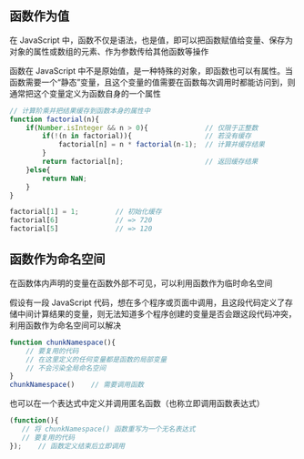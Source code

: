 ## 函数作为值

在 JavaScript 中，函数不仅是语法，也是值，即可以把函数赋值给变量、保存为对象的属性或数组的元素、作为参数传给其他函数等操作

函数在 JavaScript 中不是原始值，是一种特殊的对象，即函数也可以有属性。当函数需要一个“静态”变量，且这个变量的值需要在函数每次调用时都能访问到，则通常把这个变量定义为函数自身的一个属性

```js
// 计算阶乘并把结果缓存到函数本身的属性中
function factorial(n){
    if(Number.isInteger && n > 0){              // 仅限于正整数
        if(!(n in factorial)){                  // 若没有缓存
            factorial[n] = n * factorial(n-1);  // 计算并缓存结果
        }
        return factorial[n];                    // 返回缓存结果
    }else{
        return NaN;
    }
}

factorial[1] = 1;         // 初始化缓存
factorial[6]              // => 720
factorial[5]              // => 120
```







## 函数作为命名空间

在函数体内声明的变量在函数外部不可见，可以利用函数作为临时命名空间

假设有一段 JavaScript 代码，想在多个程序或页面中调用，且这段代码定义了存储中间计算结果的变量，则无法知道多个程序创建的变量是否会跟这段代码冲突，利用函数作为命名空间可以解决

```js
function chunkNamespace(){
    // 要复用的代码
    // 在这里定义的任何变量都是函数的局部变量
    // 不会污染全局命名空间
}
chunkNamespace()    // 需要调用函数
```

也可以在一个表达式中定义并调用匿名函数（也称立即调用函数表达式）

```js
(function(){
   // 将 chunkNamespace() 函数重写为一个无名表达式
   // 要复用的代码
});    // 函数定义结束后立即调用
```



